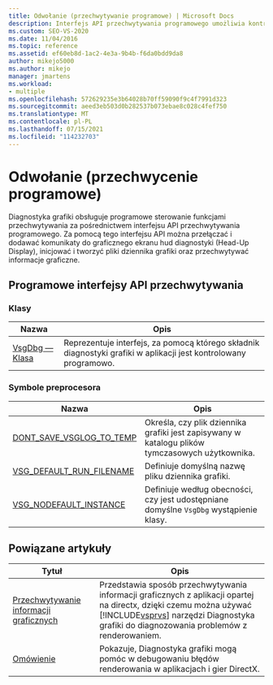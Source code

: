 ```yaml
---
title: Odwołanie (przechwytywanie programowe) | Microsoft Docs
description: Interfejs API przechwytywania programowego umożliwia kontrolowanie programowej kontroli nad funkcjami przechwytywania Diagnostyka grafiki.
ms.custom: SEO-VS-2020
ms.date: 11/04/2016
ms.topic: reference
ms.assetid: ef60eb8d-1ac2-4e3a-9b4b-f6da0bdd9da8
author: mikejo5000
ms.author: mikejo
manager: jmartens
ms.workload:
- multiple
ms.openlocfilehash: 572629235e3b64028b70ff59090f9c4f7991d323
ms.sourcegitcommit: aeed3eb503d0b282537b073ebae8c028c4fef750
ms.translationtype: MT
ms.contentlocale: pl-PL
ms.lasthandoff: 07/15/2021
ms.locfileid: "114232703"
---
```

# <a name="reference-programmatic-capture"></a>Odwołanie (przechwycenie programowe)
Diagnostyka grafiki obsługuje programowe sterowanie funkcjami przechwytywania za pośrednictwem interfejsu API przechwytywania programowego. Za pomocą tego interfejsu API można przełączać i dodawać komunikaty do graficznego ekranu hud diagnostyki (Head-Up Display), inicjować i tworzyć pliki dziennika grafiki oraz przechwytywać informacje graficzne.

## <a name="programmatic-capture-apis"></a>Programowe interfejsy API przechwytywania

### <a name="classes"></a>Klasy

|Nazwa|Opis|
|----------|-----------------|
|[VsgDbg — Klasa](vsgdbg-class.md)|Reprezentuje interfejs, za pomocą którego składnik diagnostyki grafiki w aplikacji jest kontrolowany programowo.|

### <a name="preprocessor-symbols"></a>Symbole preprocesora

|Nazwa|Opis|
|----------|-----------------|
|[DONT_SAVE_VSGLOG_TO_TEMP](dont-save-vsglog-to-temp.md)|Określa, czy plik dziennika grafiki jest zapisywany w katalogu plików tymczasowych użytkownika.|
|[VSG_DEFAULT_RUN_FILENAME](vsg-default-run-filename.md)|Definiuje domyślną nazwę pliku dziennika grafiki.|
|[VSG_NODEFAULT_INSTANCE](vsg-nodefault-instance.md)|Definiuje według obecności, czy jest udostępniane domyślne `VsgDbg` wystąpienie klasy.|

## <a name="related-articles"></a>Powiązane artykuły

| Tytuł | Opis |
| - | - |
| [Przechwytywanie informacji graficznych](capturing-graphics-information.md) | Przedstawia sposób przechwytywania informacji graficznych z aplikacji opartej na directx, dzięki czemu można używać [!INCLUDE[vsprvs](../../code-quality/includes/vsprvs_md.md)] narzędzi Diagnostyka grafiki do diagnozowania problemów z renderowaniem. |
| [Omówienie](overview-of-visual-studio-graphics-diagnostics.md) | Pokazuje, Diagnostyka grafiki mogą pomóc w debugowaniu błędów renderowania w aplikacjach i gier DirectX. |
